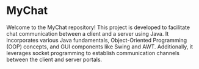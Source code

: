 # MyChat

Welcome to the MyChat repository! This project is developed to facilitate chat communication between a client and a server using Java. It incorporates various Java fundamentals, Object-Oriented Programming (OOP) concepts, and GUI components like Swing and AWT. Additionally, it leverages socket programming to establish communication channels between the client and server portals.

